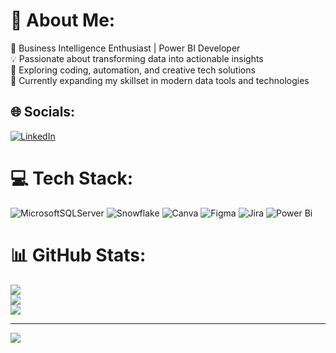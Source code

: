 # 💫 About Me:
🔧 Business Intelligence Enthusiast | Power BI Developer<br>💡 Passionate about transforming data into actionable insights<br>🚀 Exploring coding, automation, and creative tech solutions<br>🌱 Currently expanding my skillset in modern data tools and technologies


## 🌐 Socials:
[![LinkedIn](https://img.shields.io/badge/LinkedIn-%230077B5.svg?logo=linkedin&logoColor=white)](https://linkedin.com/in/www.linkedin.com/in/mytradesuyog) 

# 💻 Tech Stack:
![MicrosoftSQLServer](https://img.shields.io/badge/Microsoft%20SQL%20Server-CC2927?style=for-the-badge&logo=microsoft%20sql%20server&logoColor=white) ![Snowflake](https://img.shields.io/badge/snowflake-%2329B5E8.svg?style=for-the-badge&logo=snowflake&logoColor=white) ![Canva](https://img.shields.io/badge/Canva-%2300C4CC.svg?style=for-the-badge&logo=Canva&logoColor=white) ![Figma](https://img.shields.io/badge/figma-%23F24E1E.svg?style=for-the-badge&logo=figma&logoColor=white) ![Jira](https://img.shields.io/badge/jira-%230A0FFF.svg?style=for-the-badge&logo=jira&logoColor=white) ![Power Bi](https://img.shields.io/badge/power_bi-F2C811?style=for-the-badge&logo=powerbi&logoColor=black)
# 📊 GitHub Stats:
![](https://github-readme-stats.vercel.app/api?username=codeby-suyog&theme=dark&hide_border=false&include_all_commits=true&count_private=true)<br/>
![](https://nirzak-streak-stats.vercel.app/?user=codeby-suyog&theme=dark&hide_border=false)<br/>
![](https://github-readme-stats.vercel.app/api/top-langs/?username=codeby-suyog&theme=dark&hide_border=false&include_all_commits=true&count_private=true&layout=compact)

---
[![](https://visitcount.itsvg.in/api?id=codeby-suyog&icon=0&color=0)](https://visitcount.itsvg.in)

<!-- Proudly created with GPRM ( https://gprm.itsvg.in ) -->
